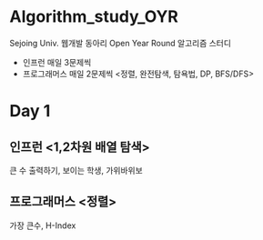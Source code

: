 # Algorithm_study_OYR
Sejoing Univ. 웹개발 동아리 Open Year Round 알고리즘 스터디

* 인프런 매일 3문제씩
* 프로그래머스 매일 2문제씩 <정렬, 완전탐색, 탐욕법, DP, BFS/DFS>

# Day 1
## 인프런 <1,2차원 배열 탐색>
큰 수 출력하기, 보이는 학생, 가위바위보

## 프로그래머스 <정렬>
가장 큰수, H-Index

